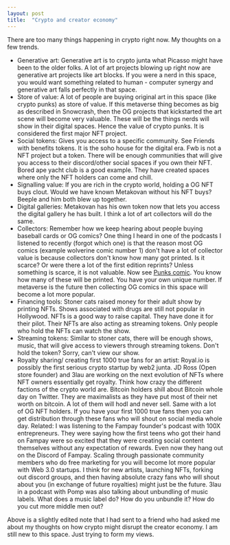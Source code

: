 ```yaml
---
layout: post
title:  "Crypto and creator economy"
---
```


There are too many things happening in crypto right now. My thoughts on a few trends.

- Generative art: Generative art is to crypto junta what Picasso might have been to the older folks. A lot of art projects blowing up right now are generative art projects like art blocks. If you were a nerd in this space, you would want something related to human - computer synergy and generative art falls perfectly in that space.
- Store of value: A lot of people are buying original art in this space (like crypto punks) as store of value. If this metaverse thing becomes as big as described in Snowcrash, then the OG projects that kickstarted the art scene will become very valuable. These will be the things nerds will show in their digital spaces. Hence the value of crypto punks. It is considered the first major NFT project.
- Social tokens: Gives you access to a specific community. See Friends with benefits tokens. It is the soho house for the digital era. Fwb is not a NFT project but a token. There will be enough communities that will give you access to their discord/other social spaces if you own their NFT. Bored ape yacht club is a good example. They have created spaces where only the NFT holders can come and chill.
- Signalling value: If you are rich in the crypto world, holding a OG NFT buys clout. Would we have known Metakovan without his NFT buys? Beeple and him both blew up together.
- Digital galleries: Metakovan has his own token now that lets you access the digital gallery he has built. I think a lot of art collectors will do the same.
- Collectors: Remember how we keep hearing about people buying baseball cards or OG comics? One thing I heard in one of the podcasts I listened to recently (forgot which one) is that the reason most OG comics (example wolverine comic number 1) don't have a lot of collector value is because collectors don't know how many got printed. Is it scarce? Or were there a lot of the first edition reprints? Unless something is scarce, it is not valuable. Now see [Punks comic](https://punkscomic.com/). You know how many of these will be printed. You have your own unique number. If metaverse is the future then collecting OG comics in this space will become a lot more popular.
- Financing tools: Stoner cats raised money for their adult show by printing NFTs. Shows associated with drugs are still not popular in Hollywood. NFTs is a good way to raise capital. They have done it for their pilot. Their NFTs are also acting as streaming tokens. Only people who hold the NFTs can watch the show.
- Streaming tokens: Similar to stoner cats, there will be enough shows, music, that will give access to viewers through streaming tokens. Don't hold the token? Sorry, can't view our show.
- Royalty sharing/ creating first 1000 true fans for an artist: Royal.io is possibly the first serious crypto startup by web2 junta. JD Ross (Open store founder) and 3lau are working on the next evolution of NFTs where NFT owners essentially get royalty. Think how crazy the different factions of the crypto world are. Bitcoin holders shill about Bitcoin whole day on Twitter. They are maximalists as they have put most of their net worth on bitcoin. A lot of them will hodl and never sell. Same with a lot of OG NFT holders. If you have your first 1000 true fans then you can get distribution through these fans who will shout on social media whole day. Related: I was listening to the Fampay founder's podcast with 100X entrepreneurs. They were saying how the first teens who got their hand on Fampay were so excited that they were creating social content themselves without any expectation of rewards. Even now they hang out on the Discord of Fampay. Scaling through passionate community members who do free marketing for you will become lot more popular with Web 3.0 startups. I think for new artists, launching NFTs, forking out discord groups, and then having absolute crazy fans who will shout about you (in exchange of future royalties) might just be the future. 3lau in a podcast with Pomp was also talking about unbundling of music labels. What does a music label do? How do you unbundle it? How do you cut more middle men out?

Above is a slightly edited note that I had sent to a friend who had asked me about my thoughts on how crypto might disrupt the creator economy. I am still new to this space. Just trying to form my views.
